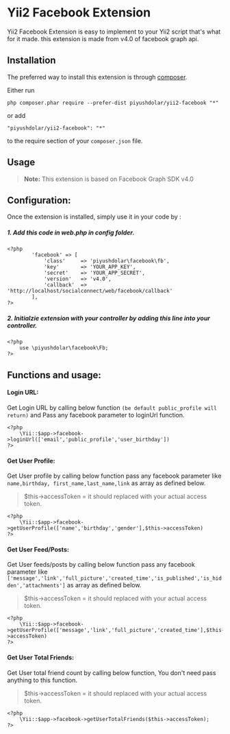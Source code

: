Yii2 Facebook Extension
=======================
Yii2 Facebook Extension is easy to implement to your Yii2 script that's what for it made. this extension is made from v4.0 of facebook graph api.

Installation
------------

The preferred way to install this extension is through [composer](http://getcomposer.org/download/).

Either run

```
php composer.phar require --prefer-dist piyushdolar/yii2-facebook "*"
```

or add

```
"piyushdolar/yii2-facebook": "*"
```

to the require section of your `composer.json` file.


Usage
-----

> **Note:**
This extension is based on Facebook Graph SDK v4.0

## Configuration:
Once the extension is installed, simply use it in your code by :

##### 1. Add this code in web.php in config folder.

	<?php
        	'facebook' => [
				'class'     => 'piyushdolar\facebook\fb',
				'key'       => 'YOUR_APP_KEY',
				'secret'    => 'YOUR_APP_SECRET',
				'version'   => 'v4.0',
				'callback'  => 'http://localhost/socialconnect/web/facebook/callback'
			],
	?>


##### 2. Initialzie extension with your controller by adding this line into your controller.

	<?php 
		use \piyushdolar\facebook\Fb;  
	?>

## Functions and usage:
#### Login URL:
Get Login URL by calling below function `(be default public_profile will return)` and Pass any facebook parameter to loginUrl function.

	<?php 
		\Yii::$app->facebook->loginUrl(['email','public_profile','user_birthday'])
	?>


#### Get User Profile:
Get User profile by calling below function pass any facebook parameter like `name,birthday, first_name,last_name,link` as array as defined below.
> $this->accessToken = it should replaced with your actual access token.

	<?php 
		\Yii::$app->facebook->getUserProfile(['name','birthday','gender'],$this->accessToken)
	?>

#### Get User Feed/Posts:
Get User feeds/posts by calling below function pass any facebook parameter like `['message','link','full_picture','created_time','is_published','is_hidden','attachments']` as array as defined below.
> $this->accessToken = it should replaced with your actual access token.

	<?php 
		\Yii::$app->facebook->getUserProfile(['message','link','full_picture','created_time'],$this->accessToken)
	?>

#### Get User Total Friends:
Get User total friend count by calling below function, You don't need pass anything to this function.
> $this->accessToken = it should replaced with your actual access token.

	<?php 
		\Yii::$app->facebook->getUserTotalFriends($this->accessToken);
	?>
